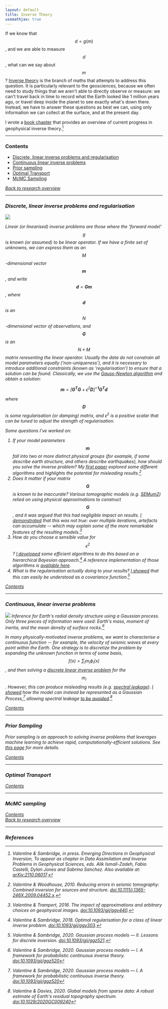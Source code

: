 ```yaml
---
layout: default
title: Inverse Theory
usemathjax: true
---
```


If we know that $$d = g(m)$$, and we are able to measure $$d$$, what can we say about $$m$$? [Inverse theory](https://en.wikipedia.org/wiki/Inverse_problem) is the branch of maths that attempts to address this question. It is particularly relevant to the geosciences, because we often need to study things that we aren't able to directly observe or measure: we can't travel back in time to record what the Earth looked like 1 million years ago, or travel deep inside the planet to see exactly what's down there. Instead, we have to answer these questions as best we can, using only information we can collect at the surface, and at the present day.

I wrote a [book chapter](/files/Valentine2022a.pdf) that provides an overview of current progress in geophysical inverse theory.[^1]

---

### Contents

- [Discrete, linear inverse problems and regularisation](#discrete-linear-inverse-problems-and-regularisation) 
- [Continuous linear inverse problems](#continuous-linear-inverse-problems)
- [Prior sampling](#prior-sampling) 
- [Optimal Transport](#optimal-transport)
- [McMC Sampling](#mcmc-sampling)

[<i class="fas fa-square-caret-left" /> Back to research overview](/research.html)

---

### Discrete, linear inverse problems and regularisation
![](/images/gp_correlation_functions.png)

Linear (or linearised) inverse problems are those where the 'forward model' $$g$$ is known (or assumed) to be linear operator. If we have a finite set of unknowns, we can express them as an $$M$$-dimensional vector $$\mathbf{m}$$, and write $$ \mathbf{d} = \mathbf{Gm} $$, where $$\mathbf{d}$$ is an $$N$$-dimensional vector of observations, and $$\mathbf{G}$$ is an $$N \times M$$ matrix reresenting the linear operator. Usually the data do not constrain all model parameters equally ('non-uniqueness'), and it is necessary to introduce additional constraints (known as 'regularisation') to ensure that a solution can be found. Classically, we use the [Gauss-Newton algorithm](https://en.wikipedia.org/wiki/Gauss%E2%80%93Newton_algorithm) and obtain a solution:

$$\mathbf{m} = \left[\mathbf{G^TG}+\epsilon^2\mathbf{D}\right]^\mathbf{-1}\mathbf{G^Td}$$

where $$\mathbf{D}$$ is some regularisation (or damping) matrix, and $\epsilon^2$ is a positive scalar that can be tuned to adjust the strength of regularisation. 

Some questions I've worked on:
1. If your model parameters $$\mathbf{m}$$ fall into two or more distinct physical groups (for example, if some describe earth structure, and others describe earthquakes), how should you solve the inverse problem? My [first paper](/files/Valentine2010.pdf) explored some different algorithms and highlights the potential for misleading results.[^2]
2. Does it matter if your matrix $$\mathbf{G}$$ is known to be inaccurate? Various tomographic models (e.g. [SEMum2](https://www.science.org/doi/full/10.1126/science.1241514)) relied on using physical approximations to construct $$\mathbf{G}$$, and it was argued that this had negligible impact on results. [I demonstrated](/files/Valentine2016.pdf) that this was not true: over multiple iterations, artefacts can accumulate -- which may explain some of the more remarkable features of the resulting models.[^3]
3. How do you choose a sensible value for $$\epsilon^2$$? [I developed](/files/Valentine2018.pdf)  some efficient algorithms to do this based on a hierarchical Bayesian approach.[^4] A reference implementation of those algorithms is [available here](https://github.com/valentineap/optimal-regularisation).
4. What is the regularisation actually doing to your results? [I showed](/files/Valentine2020a.pdf) that this can easily be understood as a covariance function.[^5]

[<i class="fas fa-square-caret-up" /> Contents](#contents)

---

### Continuous, linear inverse problems
![](/images/gp_density.png)
*Inference for Earth's radial density structure using a Gaussian process. Only three pieces of information were used: Earth's mass, moment of inertia, and the mean density of surface rocks.[^6]*

In many physically-motivated inverse problems, we want to characterise a continuous function -- for example, the velocity of seismic waves at every point within the Earth. One strategy is to *discretize* the problem by expanding the unknown function in terms of some basis, $$f(x) = \sum_i m_i \phi_i(x)$$, and then solving a [discrete linear inverse problem](#discrete-linear-inverse-problems-and-regularisation) for the $$m_i$$. However, this can produce misleading results (e.g. [spectral leakage](https://www.science.org/doi/10.1126/science.271.5253.1257)). [I showed](/files/Valentine2020.pdf) how the model can instead be represented as a Gaussian Process,[^6] allowing spectral leakage [to be avoided](/files/Valentine2020b.pdf).[^7]

[<i class="fas fa-square-caret-up" /> Contents](#contents)

---

### Prior Sampling
Prior sampling is an approach to solving inverse problems that leverages machine learning to achieve rapid, computationally-efficient solutions. See [this page](/research/priorsampling.md) for more details.

[<i class="fas fa-square-caret-up" /> Contents](#contents)

---

### Optimal Transport

[<i class="fas fa-square-caret-up" /> Contents](#contents)

---

### McMC sampling

[<i class="fas fa-square-caret-up" /> Contents](#contents)<br/>
[<i class="fas fa-square-caret-left" /> Back to research overview](/research.html)

---
### References
[^1]: Valentine & Sambridge, *in press*. Emerging Directions in Geophysical Inversion, To appear as chapter in *Data Assimilation and Inverse Problems in Geophysical Sciences*, eds. Alik Ismail-Zadeh, Fabio Castelli, Dylan Jones and Sabrina Sanchez. Also available at: [arXiv:2110.06017](https://arxiv.org/abs/2110.06017).
[^2]: Valentine & Woodhouse, 2010. Reducing errors in seismic tomography: Combined inversion for sources and structure. [doi:10.1111/j.1365-246X.2009.04452.x](https://doi.org/10.1111/j.1365-246X.2009.04452.x).
[^3]: Valentine & Trampert, 2016. The impact of approximations and arbitrary choices on geophysical images. [doi:10.1093/gji/ggv440](https://doi.org/10.1093/gji/ggv440).
[^4]: Valentine & Sambridge, 2018. Optimal regularisation for a class of linear inverse problem. [doi:10.1093/gji/ggy303](https://doi.org/10.1093/gji/ggy303).
[^5]: Valentine & Sambridge, 2020. Gaussian process models &mdash; II. Lessons for discrete inversion. [doi:10.1093/gji/ggz521](https://doi.org/10.1093/gji/ggz521).
[^6]: Valentine & Sambridge, 2020. Gaussian process models &mdash; I. A framework for probabilistic continuous inverse theory. [doi:10.1093/gji/ggz520](https://doi.org/10.1093/gji/ggz520)
[^7]: Valentine & Davies, 2020. Global models from sparse data: A robust estimate of Earth's residual topography spectrum. [doi:10.1029/2020GC009240](https://doi.org/10.1029/2020GC009240)